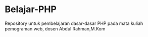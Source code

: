 # Belajar-PHP
Repository untuk pembelajaran  dasar-dasar PHP pada mata kuliah pemograman web, dosen Abdul Rahman,M.Kom
